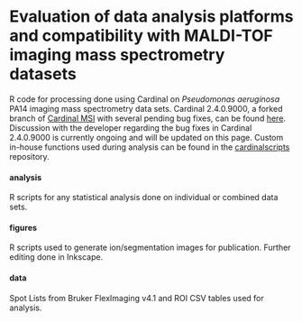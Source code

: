 # Evaluation of data analysis platforms and compatibility with MALDI-TOF imaging mass spectrometry datasets

R code for processing done using Cardinal on <i>Pseudomonas aeruginosa</i> PA14 imaging mass spectrometry data sets. Cardinal 2.4.0.9000, a forked branch of [Cardinal MSI](https://github.com/kuwisdelu/Cardinal) with several pending bug fixes, can be found [here](https://github.com/gtluu/Cardinal/tree/v2.4.0.9000). Discussion with the developer regarding the bug fixes in Cardinal 2.4.0.9000 is currently ongoing and will be updated on this page. Custom in-house functions used during analysis can be found in the [cardinalscripts](https://github.com/gtluu/cardinalscripts) repository.

#### analysis
R scripts for any statistical analysis done on individual or combined data sets.

#### figures
R scripts used to generate ion/segmentation images for publication. Further editing done in Inkscape.

#### data
Spot Lists from Bruker FlexImaging v4.1 and ROI CSV tables used for analysis.
